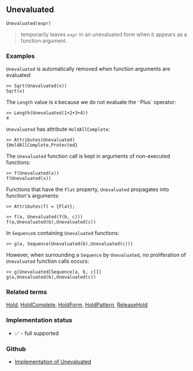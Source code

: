 ## Unevaluated

```
Unevaluated(expr)
```

> temporarily leaves `expr` in an unevaluated form when it appears as a function argument.
 
	
### Examples

`Unevaluated` is automatically removed when function arguments are evaluated:

```
>> Sqrt(Unevaluated(x))
Sqrt(x)
```

The `Length` value is `4` because we do not evaluate the `'`Plus` operator:

```
>> Length(Unevaluated(1+2+3+4))
4
```

`Unevaluated` has attribute `HoldAllComplete`:

```
>> Attributes(Unevaluated)
{HoldAllComplete,Protected}
```

The `Unevaluated` function call is kept in arguments of non-executed functions:

```
>> f(Unevaluated(x))
f(Unevaluated(x))
```

Functions that have the `Flat` property, `Unevaluated` propagates into function's arguments:

```
>> Attributes(f) = {Flat};

>> f(a, Unevaluated(f(b, c)))
f(a,Unevaluated(b),Unevaluated(c))
```

In `Sequence`s containing `Unevaluated` functions:

```
>> g(a, Sequence(Unevaluated(b),Unevaluated(c)))
```

However, when surrounding a `Sequence` by `Unevaluated`, no proliferation of `Unevaluated` function calls occurs:

```
>> g[Unevaluated[Sequence[a, b, c]]]
g(a,Unevaluated(b),Unevaluated(c))
```

### Related terms 
[Hold](Hold.md), [HoldComplete](HoldComplete.md), [HoldForm](HoldForm.md), [HoldPattern](HoldPattern.md), [ReleaseHold](ReleaseHold.md)






### Implementation status

* &#x2705; - full supported

### Github

* [Implementation of Unevaluated](https://github.com/axkr/symja_android_library/blob/master/symja_android_library/matheclipse-core/src/main/java/org/matheclipse/core/builtin/Programming.java#L3477) 
